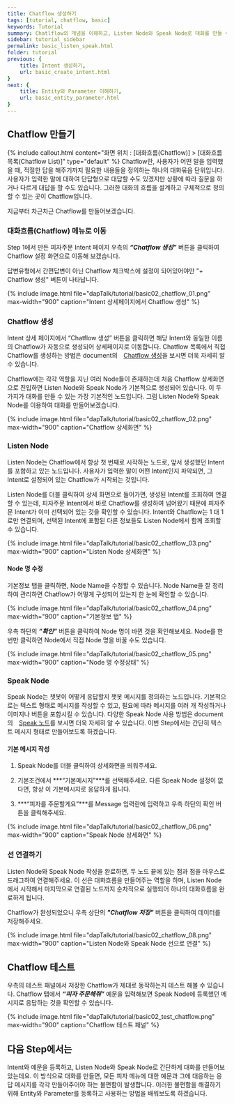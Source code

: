 ```yaml
---
title: Chatflow 생성하기
tags: [tutorial, chatflow, basic]
keywords: Tutorial
summary: Chatlflow의 개념을 이해하고, Listen Node와 Speak Node로 대화를 만들 수 있습니다.
sidebar: tutorial_sidebar
permalink: basic_listen_speak.html
folder: tutorial
previous: {
    title: Intent 생성하기,
    url: basic_create_intent.html
}
next: {
    title: Entity와 Parameter 이해하기, 
    url: basic_entity_parameter.html
}
---
```


## Chatflow 만들기
{% include callout.html content="화면 위치 : [대화흐름(Chatflow)] > [대화흐름 목록(Chatflow List)]" type="default" %}
Chatflow란, 사용자가 어떤 말을 입력했을 때, 적절한 답을 해주기까지 필요한 내용들을 정의하는 하나의 대화묶음 단위입니다. 사용자가 입력한 말에 대하여 단답형으로 대답할 수도 있겠지만 상황에 따라 질문을 하거나 다르게 대답을 할 수도 있습니다. 그러한 대화의 흐름을 설계하고 구체적으로 정의할 수 있는 곳이 Chatflow입니다.

지금부터 차근차근 Chatflow를 만들어보겠습니다.

### 대화흐름(Chatflow) 메뉴로 이동
Step 1에서 만든 피자주문 Intent 페이지 우측의 ***“Chatflow 생성”*** 버튼을 클릭하여 Chatflow 설정 화면으로 이동해 보겠습니다. 

답변유형에서 간편답변이 아닌 Chatflow 체크박스에 설정이 되어있어야만 "+ Chatflow 생성" 버튼이 나타납니다.

{% include image.html file="dapTalk/tutorial/basic02_chatflow_01.png" max-width="900" caption="Intent 상세페이지에서 Chatflow 생성" %}

### Chatflow 생성
Intent 상세 페이지에서 “Chatflow 생성” 버튼을 클릭하면 해당 Intent와 동일한 이름의 Chatflow가 자동으로 생성되어 상세페이지로 이동합니다.
Chatflow 목록에서 직접 Chatflow를 생성하는 방법은 document의 <span style="color:#2c3238;"><i class="fa fa-external-link-square" aria-hidden="true" style="margin: 0px 5px"></i>[Chatflow 생성](./chatflow.html#chatflow-%EC%83%9D%EC%84%B1)</span>을 보시면 더욱 자세히 알 수 있습니다.

Chatflow에는 각각 역할을 지닌 여러 Node들이 존재하는데 처음 Chatflow 상세화면으로 진입하면 Listen Node와 Speak Node가 기본적으로 생성되어 있습니다. 이 두 가지가 대화를 만들 수 있는 가장 기본적인 노드입니다. 그럼 Listen Node와 Speak Node를 이용하여 대화를 만들어보겠습니다.

{% include image.html file="dapTalk/tutorial/basic02_chatflow_02.png" max-width="900" caption="Chatflow 상세화면" %}

### Listen Node
Listen Node는 Chatflow에서 항상 첫 번째로 시작하는 노드로, 앞서 생성했던 Intent를 포함하고 있는 노드입니다. 사용자가 입력한 말이 어떤 Intent인지 파악되면, 그 Intent로 설정되어 있는 Chatflow가 시작되는 것입니다.

Listen Node를 더블 클릭하여 상세 화면으로 들어가면, 생성된 Intent를 조회하여 연결할 수 있는데, 피자주문 Intent에서 바로 Chatflow를 생성하여 넘어왔기 때문에 피자주문 Intent가 이미 선택되어 있는 것을 확인할 수 있습니다. Intent와 Chatflow는 1 대 1로만 연결되며, 선택된 Intent에 포함된 다른 정보들도 Listen Node에서 함께 조회할 수 있습니다.

{% include image.html file="dapTalk/tutorial/basic02_chatflow_03.png" max-width="900" caption="Listen Node 상세화면" %}

#### Node 명 수정
기본정보 탭을 클릭하면, Node Name을 수정할 수 있습니다. Node Name을 잘 정리하여 관리하면 Chatflow가 어떻게 구성되어 있는지 한 눈에 확인할 수 있습니다.

{% include image.html file="dapTalk/tutorial/basic02_chatflow_04.png" max-width="900" caption="기본정보 탭" %}

우측 하단의 ***”확인”*** 버튼을 클릭하여 Node 명이 바뀐 것을 확인해보세요.
Node를 한번만 클릭하면 Node에서 직접 Node 명을 바꿀 수도 있습니다.

{% include image.html file="dapTalk/tutorial/basic02_chatflow_05.png" max-width="900" caption="Node 명 수정상태" %}

### Speak Node
Speak Node는 챗봇이 어떻게 응답할지 챗봇 메시지를 정의하는 노드입니다. 기본적으로는 텍스트 형태로 메시지를 작성할 수 있고, 필요에 따라 메시지를 여러 개 작성하거나 이미지나 버튼을 포함시킬 수 있습니다. 다양한 Speak Node 사용 방법은 document의 <span style="color:#2c3238;"><i class="fa fa-external-link-square" aria-hidden="true" style="margin: 0px 5px"></i>[Speak 노드](./chatflow_speak.html)</span>를 보시면 더욱 자세히 알 수 있습니다.
이번 Step에서는 간단히 텍스트 메시지 형태로 만들어보도록 하겠습니다.

#### 기본 메시지 작성
1) Speak Node를 더블 클릭하여 상세화면을 띄워주세요.

2) 기본조건에서 ***“기본메시지”***를 선택해주세요. 다른 Speak Node 설정이 없다면, 항상 이 기본메시지로 응답하게 됩니다.

3) ***“피자를 주문할게요”***를 Message 입력란에 입력하고 우측 하단의 확인 버튼을 클릭해주세요.

{% include image.html file="dapTalk/tutorial/basic02_chatflow_06.png" max-width="900" caption="Speak Node 상세화면" %}

### 선 연결하기
Listen Node와 Speak Node 작성을 완료하면, 두 노드 끝에 있는 점과 점을 마우스로 드래그하여 연결해주세요. 이 선은 대화흐름을 만들어주는 역할을 하며, Listen Node에서 시작해서 마지막으로 연결된 노드까지 순차적으로 실행되어 하나의 대화흐름을 완료하게 됩니다.

Chatflow가 완성되었으니 우측 상단의 ***"Chatflow 저장"*** 버튼을 클릭하여 데이터를 저장해주세요.

{% include image.html file="dapTalk/tutorial/basic02_chatflow_08.png" max-width="900" caption="Listen Node와 Speak Node 선으로 연결" %}


## Chatflow 테스트
우측의 테스트 패널에서 저장한 Chatflow가 제대로 동작하는지 테스트 해볼 수 있습니다.
Chatflow 탭에서 ***“피자 주문해줘”*** 예문을 입력해보면 Speak Node에 등록했던 메시지로 응답하는 것을 확인할 수 있습니다.

{% include image.html file="dapTalk/tutorial/basic02_test_chatflow.png" max-width="900" caption="Chatflow 테스트 패널" %}


## 다음 Step에서는
Intent와 예문을 등록하고, Listen Node와 Speak Node로 간단하게 대화를 만들어보았는데요. 이 방식으로 대화를 만들면, 모든 피자 메뉴에 대한 예문과 그에 대응하는 응답 메시지를 각각 만들어주어야 하는 불편함이 발생합니다. 이러한 불편함을 해결하기 위해 Entity와 Parameter를 등록하고 사용하는 방법을 배워보도록 하겠습니다.

